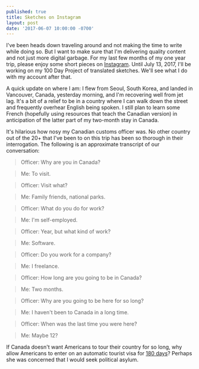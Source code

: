 ```yaml
---
published: true
title: Sketches on Instagram
layout: post
date: '2017-06-07 10:00:00 -0700'
---
```

I've been heads down traveling around and not making the time to write while doing so. But I want to make sure that I'm delivering quality content and not just more digital garbage. For my last few months of my one year trip, please enjoy some short pieces on [Instagram](https://www.instagram.com/tifftingcom/). Until July 13, 2017, I'll be working on my 100 Day Project of translated sketches. We'll see what I do with my account after that.

<!--more-->

A quick update on where I am: I flew from Seoul, South Korea, and landed in Vancouver, Canada, yesterday morning, and I'm recovering well from jet lag. It's a bit of a relief to be in a country where I can walk down the street and frequently overhear English being spoken. I still plan to learn some French (hopefully using resources that teach the Canadian version) in anticipation of the latter part of my two-month stay in Canada.

It's hilarious how nosy my Canadian customs officer was. No other country out of the 20+ that I've been to on this trip has been so thorough in their interrogation. The following is an approximate transcript of our conversation:

> Officer: Why are you in Canada?

> Me: To visit.

> Officer: Visit what?

> Me: Family friends, national parks.

> Officer: What do you do for work?

> Me: I'm self-employed.

> Officer: Year, but what kind of work?

> Me: Software.

> Officer: Do you work for a company?

> Me: I freelance.

> Officer: How long are you going to be in Canada?

> Me: Two months.

> Officer: Why are you going to be here for so long?

> Me: I haven't been to Canada in a long time.

> Officer: When was the last time you were here?

> Me: Maybe 12?

If Canada doesn't want Americans to tour their country for so long, why allow Americans to enter on an automatic tourist visa for [180 days](https://travel.state.gov/content/passports/en/country/canada.html)? Perhaps she was concerned that I would seek political asylum.